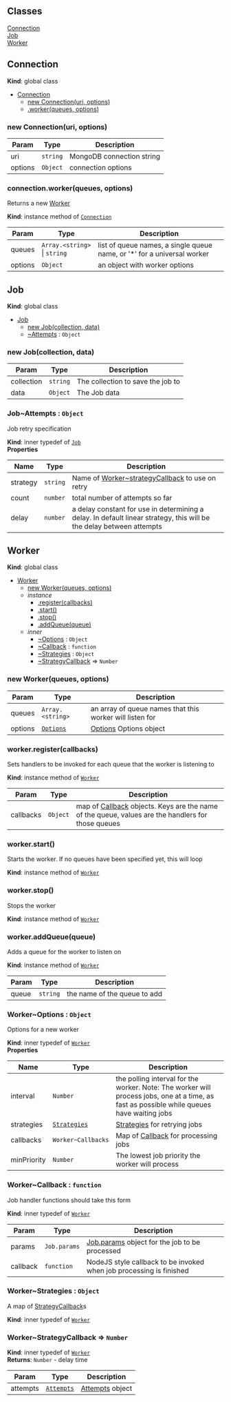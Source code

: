 ## Classes

<dl>
<dt><a href="#Connection">Connection</a></dt>
<dd></dd>
<dt><a href="#Job">Job</a></dt>
<dd></dd>
<dt><a href="#Worker">Worker</a></dt>
<dd></dd>
</dl>

<a name="Connection"></a>

## Connection
**Kind**: global class  

* [Connection](#Connection)
    * [new Connection(uri, options)](#new_Connection_new)
    * [.worker(queues, options)](#Connection+worker)

<a name="new_Connection_new"></a>

### new Connection(uri, options)

| Param | Type | Description |
| --- | --- | --- |
| uri | <code>string</code> | MongoDB connection string |
| options | <code>Object</code> | connection options |

<a name="Connection+worker"></a>

### connection.worker(queues, options)
Returns a new [Worker](#Worker)

**Kind**: instance method of <code>[Connection](#Connection)</code>  

| Param | Type | Description |
| --- | --- | --- |
| queues | <code>Array.&lt;string&gt;</code> &#124; <code>string</code> | list of queue names, a single queue name, or '*' for a universal worker |
| options | <code>Object</code> | an object with worker options |

<a name="Job"></a>

## Job
**Kind**: global class  

* [Job](#Job)
    * [new Job(collection, data)](#new_Job_new)
    * [~Attempts](#Job..Attempts) : <code>Object</code>

<a name="new_Job_new"></a>

### new Job(collection, data)

| Param | Type | Description |
| --- | --- | --- |
| collection | <code>string</code> | The collection to save the job to |
| data | <code>Object</code> | The Job data |

<a name="Job..Attempts"></a>

### Job~Attempts : <code>Object</code>
Job retry specification

**Kind**: inner typedef of <code>[Job](#Job)</code>  
**Properties**

| Name | Type | Description |
| --- | --- | --- |
| strategy | <code>string</code> | Name of [Worker~strategyCallback](Worker~strategyCallback) to use on retry |
| count | <code>number</code> | total number of attempts so far |
| delay | <code>number</code> | a delay constant for use in determining a delay.  In default linear strategy, this will be the delay between attempts |

<a name="Worker"></a>

## Worker
**Kind**: global class  

* [Worker](#Worker)
    * [new Worker(queues, options)](#new_Worker_new)
    * _instance_
        * [.register(callbacks)](#Worker+register)
        * [.start()](#Worker+start)
        * [.stop()](#Worker+stop)
        * [.addQueue(queue)](#Worker+addQueue)
    * _inner_
        * [~Options](#Worker..Options) : <code>Object</code>
        * [~Callback](#Worker..Callback) : <code>function</code>
        * [~Strategies](#Worker..Strategies) : <code>Object</code>
        * [~StrategyCallback](#Worker..StrategyCallback) ⇒ <code>Number</code>

<a name="new_Worker_new"></a>

### new Worker(queues, options)

| Param | Type | Description |
| --- | --- | --- |
| queues | <code>Array.&lt;string&gt;</code> | an array of queue names that this worker will listen for |
| options | <code>[Options](#Worker..Options)</code> | [Options](#Worker..Options) Options object |

<a name="Worker+register"></a>

### worker.register(callbacks)
Sets handlers to be invoked for each queue that the worker is listening to

**Kind**: instance method of <code>[Worker](#Worker)</code>  

| Param | Type | Description |
| --- | --- | --- |
| callbacks | <code>Object</code> | map of [Callback](#Worker..Callback) objects. Keys are the name of the queue, values are the handlers for those queues |

<a name="Worker+start"></a>

### worker.start()
Starts the worker.  If no queues have been specified yet, this will loop

**Kind**: instance method of <code>[Worker](#Worker)</code>  
<a name="Worker+stop"></a>

### worker.stop()
Stops the worker

**Kind**: instance method of <code>[Worker](#Worker)</code>  
<a name="Worker+addQueue"></a>

### worker.addQueue(queue)
Adds a queue for the worker to listen on

**Kind**: instance method of <code>[Worker](#Worker)</code>  

| Param | Type | Description |
| --- | --- | --- |
| queue | <code>string</code> | the name of the queue to add |

<a name="Worker..Options"></a>

### Worker~Options : <code>Object</code>
Options for a new worker

**Kind**: inner typedef of <code>[Worker](#Worker)</code>  
**Properties**

| Name | Type | Description |
| --- | --- | --- |
| interval | <code>Number</code> | the polling interval for the worker. Note: The worker will process jobs, one at a time, as fast as possible while queues have waiting jobs |
| strategies | <code>[Strategies](#Worker..Strategies)</code> | [Strategies](#Worker..Strategies) for retrying jobs |
| callbacks | <code>Worker~Callbacks</code> | Map of [Callback](#Worker..Callback) for processing jobs |
| minPriority | <code>Number</code> | The lowest job priority the worker will process |

<a name="Worker..Callback"></a>

### Worker~Callback : <code>function</code>
Job handler functions should take this form

**Kind**: inner typedef of <code>[Worker](#Worker)</code>  

| Param | Type | Description |
| --- | --- | --- |
| params | <code>Job.params</code> | [Job.params](Job.params) object for the job to be processed |
| callback | <code>function</code> | NodeJS style callback to be invoked when job processing is finished |

<a name="Worker..Strategies"></a>

### Worker~Strategies : <code>Object</code>
A map of [StrategyCallback](#Worker..StrategyCallback)s

**Kind**: inner typedef of <code>[Worker](#Worker)</code>  
<a name="Worker..StrategyCallback"></a>

### Worker~StrategyCallback ⇒ <code>Number</code>
**Kind**: inner typedef of <code>[Worker](#Worker)</code>  
**Returns**: <code>Number</code> - delay time  

| Param | Type | Description |
| --- | --- | --- |
| attempts | <code>[Attempts](#Job..Attempts)</code> | [Attempts](#Job..Attempts) object |

